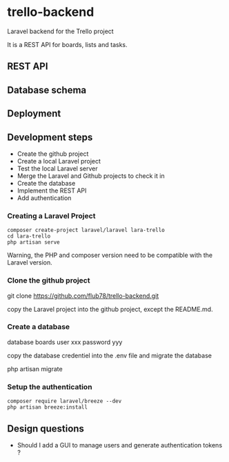 # trello-backend

Laravel backend for the Trello project

It is a REST API for boards, lists and tasks.

## REST API

## Database schema

## Deployment

## Development steps

- Create the github project
- Create a local Laravel project
- Test the local Laravel server
- Merge the Laravel and Github projects to check it in
- Create the database
- Implement the REST API
- Add authentication

### Creating a Laravel Project

    composer create-project laravel/laravel lara-trello
    cd lara-trello
    php artisan serve

Warning, the PHP and composer version need to be compatible with the Laravel version.

### Clone the github project

git clone https://github.com/flub78/trello-backend.git

copy the Laravel project into the github project, except the README.md.

### Create a database

database boards
user xxx
password yyy

copy the database credentiel into the .env file
and migrate the database

php artisan migrate

### Setup the authentication

    composer require laravel/breeze --dev
    php artisan breeze:install

## Design questions

- Should I add a GUI to manage users and generate authentication tokens ?
